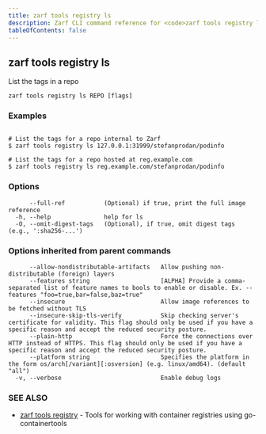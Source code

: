 ```yaml
---
title: zarf tools registry ls
description: Zarf CLI command reference for <code>zarf tools registry ls</code>.
tableOfContents: false
---
```


<!-- Page generated by Zarf; DO NOT EDIT -->

## zarf tools registry ls

List the tags in a repo

```
zarf tools registry ls REPO [flags]
```

### Examples

```

# List the tags for a repo internal to Zarf
$ zarf tools registry ls 127.0.0.1:31999/stefanprodan/podinfo

# List the tags for a repo hosted at reg.example.com
$ zarf tools registry ls reg.example.com/stefanprodan/podinfo

```

### Options

```
      --full-ref           (Optional) if true, print the full image reference
  -h, --help               help for ls
  -O, --omit-digest-tags   (Optional), if true, omit digest tags (e.g., ':sha256-...')
```

### Options inherited from parent commands

```
      --allow-nondistributable-artifacts   Allow pushing non-distributable (foreign) layers
      --features string                    [ALPHA] Provide a comma-separated list of feature names to bools to enable or disable. Ex. --features "foo=true,bar=false,baz=true"
      --insecure                           Allow image references to be fetched without TLS
      --insecure-skip-tls-verify           Skip checking server's certificate for validity. This flag should only be used if you have a specific reason and accept the reduced security posture.
      --plain-http                         Force the connections over HTTP instead of HTTPS. This flag should only be used if you have a specific reason and accept the reduced security posture.
      --platform string                    Specifies the platform in the form os/arch[/variant][:osversion] (e.g. linux/amd64). (default "all")
  -v, --verbose                            Enable debug logs
```

### SEE ALSO

* [zarf tools registry](/commands/zarf_tools_registry/)	 - Tools for working with container registries using go-containertools

